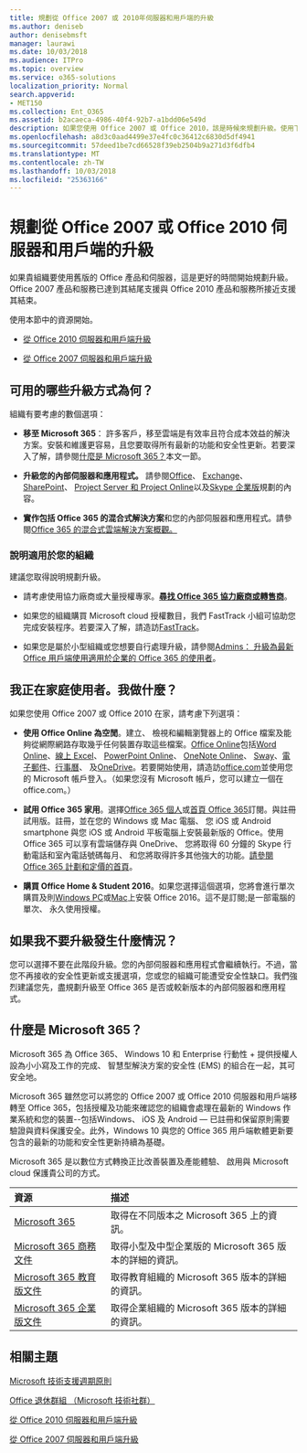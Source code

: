 ```yaml
---
title: 規劃從 Office 2007 或 2010年伺服器和用戶端的升級
ms.author: deniseb
author: denisebmsft
manager: laurawi
ms.date: 10/03/2018
ms.audience: ITPro
ms.topic: overview
ms.service: o365-solutions
localization_priority: Normal
search.appverid:
- MET150
ms.collection: Ent_O365
ms.assetid: b2acaeca-4986-40f4-92b7-a1bdd06e549d
description: 如果您使用 Office 2007 或 Office 2010，該是時候來規劃升級。使用下列資源開始使用您計劃。
ms.openlocfilehash: a8d3c0aad4499e37e4fc0c36412c6830d5df4941
ms.sourcegitcommit: 57deed1be7cd66528f39eb2504b9a271d3f6dfb4
ms.translationtype: MT
ms.contentlocale: zh-TW
ms.lasthandoff: 10/03/2018
ms.locfileid: "25363166"
---
```

# <a name="plan-your-upgrade-from-office-2007-or-office-2010-servers-and-clients"></a>規劃從 Office 2007 或 Office 2010 伺服器和用戶端的升級

如果貴組織要使用舊版的 Office 產品和伺服器，這是更好的時間開始規劃升級。Office 2007 產品和服務已達到其結尾支援與 Office 2010 產品和服務所接近支援其結束。 

使用本節中的資源開始。

- [從 Office 2010 伺服器和用戶端升級](upgrade-from-office-2010-servers-and-products.md)

- [從 Office 2007 伺服器和用戶端升級](upgrade-from-office-2007-servers-and-products.md)

## <a name="what-upgrade-options-are-available"></a>可用的哪些升級方式為何？      

組織有要考慮的數個選項：

- **移至 Microsoft 365**： 許多客戶，移至雲端是有效率且符合成本效益的解決方案。安裝和維護更容易，且您要取得所有最新的功能和安全性更新。若要深入了解，請參閱[什麼是 Microsoft 365？](#what-is-microsoft-365)本文一節。
    
- **升級您的內部伺服器和應用程式。** 請參閱[Office](https://docs.microsoft.com/DeployOffice/office-2010-end-support-roadmap)、 [Exchange](exchange-2010-end-of-support.md)、 [SharePoint](upgrade-from-sharepoint-2010.md)、 [Project Server 和 Project Online](https://docs.microsoft.com/project/planning-project-server-and-project-online-for-technical-decision-makers)以及[Skype 企業版](https://docs.microsoft.com/skypeforbusiness/plan-your-deployment/upgrade)規劃的內容。 
    
- **實作包括 Office 365 的混合式解決方案**和您的內部伺服器和應用程式。請參閱[Office 365 的混合式雲端解決方案概觀。](https://support.office.com/article/59616fab-acdb-40e9-b414-cf0c965c80b7.aspx)
    
### <a name="help-is-available-for-your-organization"></a>說明適用於您的組織

建議您取得說明規劃升級。

- 請考慮使用協力廠商或大量授權專家。**[尋找 Office 365 協力廠商或轉售商](https://support.office.com/article/b6c18a9b-2aed-4c84-9d75-af709160258c.aspx)**。 

- 如果您的組織購買 Microsoft cloud 授權數目，我們 FastTrack 小組可協助您完成安裝程序。若要深入了解，請造訪[FastTrack](https://www.microsoft.com/fasttrack)。

- 如果您是屬於小型組織或您想要自行處理升級，請參閱[Admins： 升級為最新 Office 用戶端使用適用於企業的 Office 365 的使用者](https://support.office.com/article/f6b00895-b5fd-4af6-a656-b7788ea20cbb.aspx)。 
  
## <a name="im-a-home-user-what-do-i-do"></a>我正在家庭使用者。我做什麼？

如果您使用 Office 2007 或 Office 2010 在家，請考慮下列選項：

- **使用 Office Online 為空閒**。建立、 檢視和編輯瀏覽器上的 Office 檔案及能夠從網際網路存取幾乎任何裝置存取這些檔案。[Office Online](https://products.office.com/office-online/documents-spreadsheets-presentations-office-online)包括[Word Online](http://go.microsoft.com/fwlink/p/?linkid=746664)、[線上 Excel](http://go.microsoft.com/fwlink/p/?linkid=746665)、 [PowerPoint Online](http://go.microsoft.com/fwlink/p/?linkid=746666)、 [OneNote Online](http://go.microsoft.com/fwlink/p/?linkid=746674)、 [Sway](http://go.microsoft.com/fwlink/p/?linkid=746675)、[電子郵件](http://go.microsoft.com/fwlink/p/?linkid=746676)、[行事曆](http://go.microsoft.com/fwlink/p/?linkid=746678)、 及[OneDrive](http://go.microsoft.com/fwlink/p/?linkid=746679)。若要開始使用，請造訪[office.com](https://office.com)並使用您的 Microsoft 帳戶登入。（如果您沒有 Microsoft 帳戶，您可以建立一個在 office.com。）

- **試用 Office 365 家用**。選擇[Office 365 個人](https://www.microsoft.com/p/office-365-personal/cfq7ttc0k5bf)或[首頁 Office 365](https://www.microsoft.com/p/office-365-home/cfq7ttc0k5dm)訂閱。與註冊試用版。註冊，並在您的 Windows 或 Mac 電腦、 您 iOS 或 Android smartphone 與您 iOS 或 Android 平板電腦上安裝最新版的 Office。使用 Office 365 可以享有雲端儲存與 OneDrive、 您將取得 60 分鐘的 Skype 行動電話和室內電話號碼每月、 和您將取得許多其他強大的功能。[請參閱 Office 365 計劃和定價的首頁](https://products.office.com/explore-office-for-home)。
    
- **購買 Office Home &amp; Student 2016**。如果您選擇這個選項，您將會進行單次購買及則[Windows PC](https://www.microsoft.com/p/office-home-student-2016-for-pc/cfq7ttc0k5fc)或[Mac](https://products.office.com/buy/compare-microsoft-office-products-for-mac)上安裝 Office 2016。這不是訂閱;是一部電腦的單次、 永久使用授權。


## <a name="what-happens-if-i-dont-upgrade"></a>如果我不要升級發生什麼情況？

您可以選擇不要在此階段升級。您的內部伺服器和應用程式會繼續執行。不過，當您不再接收的安全性更新或支援選項，您或您的組織可能遭受安全性缺口。我們強烈建議您先，盡規劃升級至 Office 365 是否或較新版本的內部伺服器和應用程式。
   
## <a name="what-is-microsoft-365"></a>什麼是 Microsoft 365？

Microsoft 365 為 Office 365、 Windows 10 和 Enterprise 行動性 + 提供授權人設為小小寫及工作的完成、 智慧型解決方案的安全性 (EMS) 的組合在一起，其可安全地。 
  
Microsoft 365 雖然您可以將您的 Office 2007 或 Office 2010 伺服器和用戶端移轉至 Office 365，包括授權及功能來確認您的組織會處理在最新的 Windows 作業系統和您的裝置--包括Windows、 iOS 及 Android — 已註冊和保留原則需要驗證與資料保護安全。此外，Windows 10 與您的 Office 365 用戶端軟體更新要包含的最新的功能和安全性更新持續為基礎。
  
Microsoft 365 是以數位方式轉換正比改善裝置及產能體驗、 啟用與 Microsoft cloud 保護貴公司的方式。
  
|**資源**|**描述**|
|:-----|:-----|
|[Microsoft 365](https://www.microsoft.com/microsoft-365) <br/> |取得在不同版本之 Microsoft 365 上的資訊。  <br/> |
|[Microsoft 365 商務文件](https://docs.microsoft.com/microsoft-365/business/) <br/> |取得小型及中型企業版的 Microsoft 365 版本的詳細的資訊。  <br/> |
|[Microsoft 365 教育版文件](https://docs.microsoft.com/microsoft-365/education/) <br/> |取得教育組織的 Microsoft 365 版本的詳細的資訊。  <br/> |
|[Microsoft 365 企業版文件](https://docs.microsoft.com/microsoft-365/enterprise/) <br/> |取得企業組織的 Microsoft 365 版本的詳細的資訊。  <br/> |

   
## <a name="related-topics"></a>相關主題
  
[Microsoft 技術支援週期原則](https://go.microsoft.com/fwlink/?linkid=865200)

[Office 退休群組 （Microsoft 技術社群）](https://go.microsoft.com/fwlink/?linkid=842065)

[從 Office 2010 伺服器和用戶端升級](upgrade-from-office-2010-servers-and-products.md)

[從 Office 2007 伺服器和用戶端升級](upgrade-from-office-2007-servers-and-products.md)



